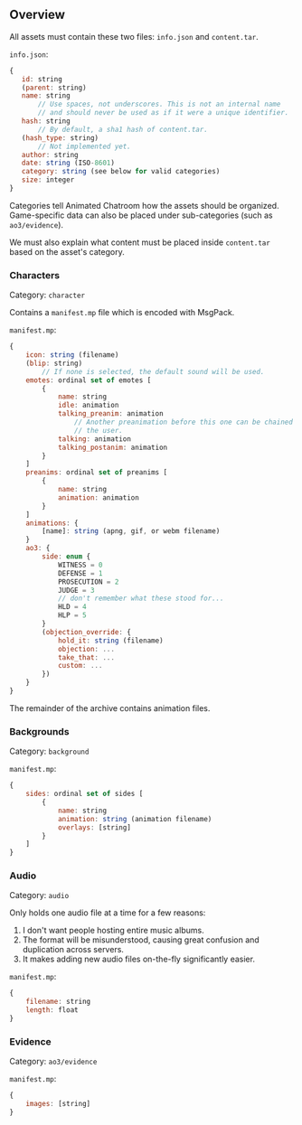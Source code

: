Overview
--------

All assets must contain these two files: `info.json` and `content.tar`.

`info.json`:
```javascript
{
   id: string
   (parent: string)
   name: string
       // Use spaces, not underscores. This is not an internal name
       // and should never be used as if it were a unique identifier.
   hash: string
       // By default, a sha1 hash of content.tar.
   (hash_type: string)
       // Not implemented yet.
   author: string
   date: string (ISO-8601)
   category: string (see below for valid categories)
   size: integer
}
```

Categories tell Animated Chatroom how the assets should be organized.
Game-specific data can also be placed under sub-categories (such as `ao3/evidence`).

We must also explain what content must be placed inside `content.tar` based on the asset's category.

### Characters
Category: `character`

Contains a `manifest.mp` file which is encoded with MsgPack.

`manifest.mp`:
```javascript
{
    icon: string (filename)
    (blip: string)
        // If none is selected, the default sound will be used.
    emotes: ordinal set of emotes [
        {
            name: string
            idle: animation
            talking_preanim: animation
                // Another preanimation before this one can be chained by
                // the user.
            talking: animation
            talking_postanim: animation
        }
    ]
    preanims: ordinal set of preanims [
        {
            name: string
            animation: animation
        }
    ]
    animations: {
        [name]: string (apng, gif, or webm filename)
    }
    ao3: {
        side: enum {
            WITNESS = 0
            DEFENSE = 1
            PROSECUTION = 2
            JUDGE = 3
            // don't remember what these stood for...
            HLD = 4
            HLP = 5
        }
        (objection_override: {
            hold_it: string (filename)
            objection: ...
            take_that: ...
            custom: ...
        })
    }
}
```

The remainder of the archive contains animation files.

### Backgrounds
Category: `background`

`manifest.mp`:
```javascript
{
    sides: ordinal set of sides [
        {
            name: string
            animation: string (animation filename)
            overlays: [string]
        }
    ]
}
```

### Audio
Category: `audio`

Only holds one audio file at a time for a few reasons:
 1. I don't want people hosting entire music albums.
 2. The format will be misunderstood, causing great confusion and duplication across servers.
 3. It makes adding new audio files on-the-fly significantly easier.

`manifest.mp`:
```javascript
{
    filename: string
    length: float
}
```

### Evidence
Category: `ao3/evidence`

`manifest.mp`:
```javascript
{
    images: [string]
}
```
